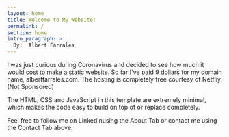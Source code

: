 ```yaml
---
layout: home
title: Welcome to My Website!
permalink: /
section: home
intro_paragraph: >
  By:  Albert Farrales
---
```

  I was just curious during Coronavirus and decided to see how much it 
  would cost to make a static website. So far I've paid 9 dollars for 
  my domain name, albertfarrales.com. The hosting is completely free 
  courtesy of Netfliy. (Not Sponsored)

  The HTML, CSS and JavaScript in this template are extremely minimal, 
  which makes the code easy to build on top of or replace completely.

  Feel free to follow me on LinkedInusing the About Tab or contact me 
  using the Contact Tab above.
